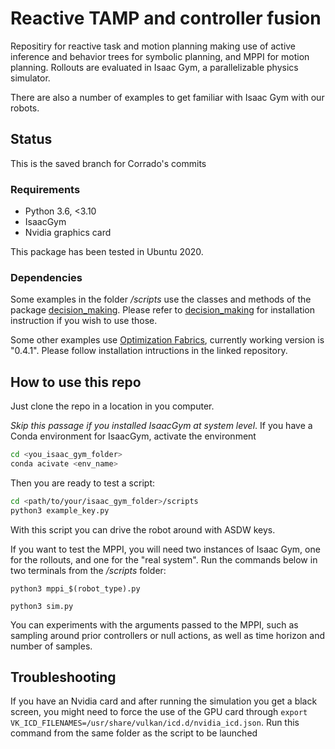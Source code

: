 # Reactive TAMP and controller fusion

Repositiry for reactive task and motion planning making use of active inference and behavior trees for symbolic planning, and MPPI for motion planning. Rollouts are evaluated in Isaac Gym, a parallelizable physics simulator.

There are also a number of examples to get familiar with Isaac Gym with our robots. 

## Status
This is the saved branch for Corrado's commits

### Requirements
- Python 3.6, <3.10
- IsaacGym 
- Nvidia graphics card

This package has been tested in Ubuntu 2020.

### Dependencies
Some examples in the folder */scripts* use the classes and methods of the package [decision_making](https://gitlab.tudelft.nl/airlab-delft/ng-staging/controller_fusion/decision_making). Please refer to [decision_making](https://gitlab.tudelft.nl/airlab-delft/ng-staging/controller_fusion/decision_making) for installation instruction if you wish to use those.

Some other examples use [Optimization Fabrics](https://github.com/maxspahn/fabrics), currently working version is "0.4.1". Please follow installation intructions in the linked repository. 

## How to use this repo
Just clone the repo in a location in you computer. 

*Skip this passage if you installed IsaacGym at system level*. If you have a Conda environment for IsaacGym, activate the environment

````bash
cd <you_isaac_gym_folder>
conda acivate <env_name>
````

Then you are ready to test a script:

````bash
cd <path/to/your/isaac_gym_folder>/scripts
python3 example_key.py
````
With this script you can drive the robot around with ASDW keys. 

If you want to test the MPPI, you will need two instances of Isaac Gym, one for the rollouts, and one for the "real system". Run the commands below in two terminals from the */scripts* folder: 
````
python3 mppi_$(robot_type).py 
````

````
python3 sim.py
````

You can experiments with the arguments passed to the MPPI, such as sampling around prior controllers or null actions, as well as time horizon and number of samples. 

## Troubleshooting
If you have an Nvidia card and after running the simulation you get a black screen, you might need to force the use of the GPU card through ``export VK_ICD_FILENAMES=/usr/share/vulkan/icd.d/nvidia_icd.json``. Run this command from the same folder as the script to be launched
